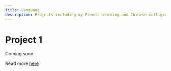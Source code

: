 ```yaml
---
title: Language
description: Projects including my French learning and Chinese calligraphy.
---
```


# Project 1

Coming soon.

Read more [here](../docs/subfolder/business-blog)
